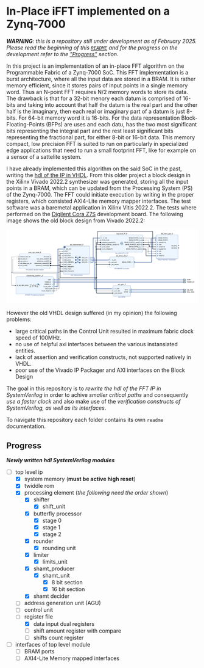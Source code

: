 # In-Place iFFT implemented on a Zynq-7000

***WARNING**: this is a repository still under development as of February 2025. Please read the beginning of this [`README`](./ReadMe.md) and for the progress on the development refer to the ["Progress"](#progress) section.*

In this project is an implementation of an in-place FFT algorithm on the Programmable Fabric of a Zynq-7000 SoC. This FFT implementation is a burst architecture, where all the input data are stored in a BRAM. It is rather memory efficient, since it stores pairs of input points in a single memory word. Thus an N-point FFT requires N/2 memory words to store its data. The drawback is that for a 32-bit menory each datum is comprised of 16-bits and taking into account that half the datum is the real part and the other half is the imaginary, then each real or imaginary part of a datum is just 8-bits. For 64-bit memory word it is 16-bits. For the data representation Block-Floating-Points (BFPs) are uses and each datu, has the two most significant bits representing the integral part and the rest least significant bits representing the fractional part, for either 8-bit or 16-bit data. This memory compact, low precision FFT is suited to run on particularly in specialized edge applications that need to run a small footprint FFT, like for example on a sensor of a sattelite system.

I have already implemented this algorithm on the said SoC in the past, writing the [hdl of the IP in VHDL](./designs/vhdl_code/). From this older project a block design in the Xilinx Vivado 2022.2 synthesizer was generated, storing all the input points in a BRAM, which can be updated from the Processing System (PS) of the Zynq-7000. The FFT could initiate execution by writing in the proper registers, which consisted AXI4-Lite memory mapper interfaces. The test software was a baremetal application in Xilinx Vitis 2022.2. The tests where performed on the [Digilent Cora Z7S](https://digilent.com/reference/programmable-logic/cora-z7/start?srsltid=AfmBOorJSxlkoEdb184xk6KRAMLR1IdhanvYBHI2iip1K_6A1NP_HGTU) development board. The following image shows the old block design from Vivado 2022.2:

![old_design](./docs/images/Old_VHDL_Design_Vivado_Block_Design.png)

However the old VHDL design suffered (in my opinion) the following problems:
- large critical paths in the Control Unit resulted in maximum fabric clock speed of 100MHz.
- no use of helpful axi interfaces between the various instansiated entities.
- lack of assertion and verification constructs, not supported natively in VHDL.
- poor use of the Vivado IP Packager and AXI interfaces on the Block Design

The goal in this repository is to _rewrite the hdl of the FFT IP in SystemVerilog_ in order to achive _smaller critical paths_ and consequently _use a faster clock_ and also make use of the _verification constructs of SystemVerilog, as well as its interfaces_.

To navigate this repository each folder contains its own `readme` documentation.

## Progress

***Newly written hdl SystemVerilog modules***

- [ ] top level ip
  - [x] system memory (**must be active high reset**)
  - [x] twiddle rom
  - [x] processing element (_the following need the order shown_)
    - [x] shifter
      - [x] shift_unit 
    - [x] butterfly processor
      - [x] stage 0
      - [x] stage 1
      - [x] stage 2
    - [x] rounder
      - [x] rounding unit
    - [x] limiter
      - [x] limits_unit
    - [x] shamt_producer
        - [x] shamt_unit
          - [x] 8 bit section
          - [x] 16 bit section
    - [x] shamt decider
  - [ ] address generation unit (AGU)
  - [ ] control unit
  - [ ] register file
    - [x] data input dual registers
    - [ ] shift amount register with compare
    - [ ] shifts count register
- [ ] interfaces of top level module
  - [ ] BRAM ports
  - [ ] AXI4-Lite Memory mapped interfaces
